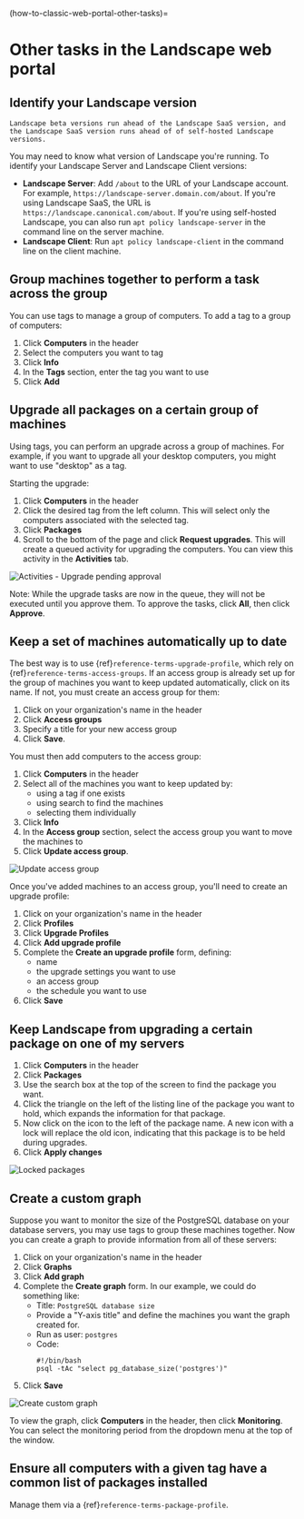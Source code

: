 (how-to-classic-web-portal-other-tasks)=
# Other tasks in the Landscape web portal

## Identify your Landscape version

```{note}
Landscape beta versions run ahead of the Landscape SaaS version, and the Landscape SaaS version runs ahead of of self-hosted Landscape versions.
```

You may need to know what version of Landscape you're running. To identify your Landscape Server and Landscape Client versions:

- **Landscape Server**: Add `/about` to the URL of your Landscape account. For example, `https://landscape-server.domain.com/about`. If you're using Landscape SaaS, the URL is `https://landscape.canonical.com/about`. If you're using self-hosted Landscape,  you can also run `apt policy landscape-server` in the command line on the server machine.
- **Landscape Client**: Run `apt policy landscape-client` in the command line on the client machine.

## Group machines together to perform a task across the group

You can use tags to manage a group of computers. To add a tag to a group of computers:

1. Click **Computers** in the header
2. Select the computers you want to tag
3. Click **Info**
4. In the **Tags** section, enter the tag you want to use
5. Click **Add**

## Upgrade all packages on a certain group of machines

Using tags, you can perform an upgrade across a group of machines. For example, if you want to upgrade all your desktop computers, you might want to use "desktop" as a tag.

Starting the upgrade:

1. Click **Computers** in the header
2. Click the desired tag from the left column. This will select only the computers associated with the selected tag.
3. Click **Packages**
4. Scroll to the bottom of the page and click **Request upgrades**. This will create a queued activity for upgrading the computers. You can view this activity in the **Activities** tab.

![Activities - Upgrade pending approval](https://assets.ubuntu.com/v1/320a4d2b-usecases1.png)

Note: While the upgrade tasks are now in the queue, they will not be executed until you approve them. To approve the tasks, click **All**, then click **Approve**.

##  Keep a set of machines automatically up to date

The best way is to use {ref}`reference-terms-upgrade-profile`, which rely on {ref}`reference-terms-access-groups`. If an access group is already set up for the group of machines you want to keep updated automatically, click on its name. If not, you must create an access group for them:

1. Click on your organization's name in the header
2. Click **Access groups**
3. Specify a title for your new access group
4. Click **Save**.

You must then add computers to the access group:

1. Click **Computers** in the header
2. Select all of the machines you want to keep updated by:
   * using a tag if one exists
   * using search to find the machines
   * selecting them individually
3. Click **Info**
4. In the **Access group** section, select the access group you want to move the machines to
5. Click **Update access group**.

![Update access group](https://assets.ubuntu.com/v1/c2ac90d0-accessgroups4.png)

Once you've added machines to an access group, you'll need to create an upgrade profile:

1. Click on your organization's name in the header
2. Click **Profiles**
2. Click **Upgrade Profiles**
3. Click **Add upgrade profile**
3. Complete the **Create an upgrade profile** form, defining:
   * name
   * the upgrade settings you want to use
   * an access group
   * the schedule you want to use
4. Click **Save**

## Keep Landscape from upgrading a certain package on one of my servers

1. Click **Computers** in the header
2. Click **Packages**
2. Use the search box at the top of the screen to find the package you want.
3. Click the triangle on the left of the listing line of the package you want to hold, which expands the information for that package.
4. Now click on the icon to the left of the package name. A new icon with a lock will replace the old icon, indicating that this package is to be held during upgrades.
5. Click **Apply changes**

![Locked packages](https://assets.ubuntu.com/v1/d34df398-usecases2.png)

## Create a custom graph

Suppose you want to monitor the size of the PostgreSQL database on your database servers, you may use tags to group these machines together. Now you can create a graph to provide information from all of these servers:

1. Click on your organization's name in the header
2. Click **Graphs**
2. Click **Add graph**
3. Complete the **Create graph** form. In our example, we could do something like:
   * Title: `PostgreSQL database size`
   * Provide a "Y-axis title" and define the machines you want the graph created for.
   * Run as user: `postgres`
   * Code:
        ```
        #!/bin/bash
        psql -tAc "select pg_database_size('postgres')"
        ```
4. Click **Save**

![Create custom graph](https://assets.ubuntu.com/v1/53b56b4f-usecases3.png)

To view the graph, click **Computers** in the header, then click **Monitoring**. You can select the monitoring period from the dropdown menu at the top of the window.

## Ensure all computers with a given tag have a common list of packages installed

Manage them via a {ref}`reference-terms-package-profile`.

